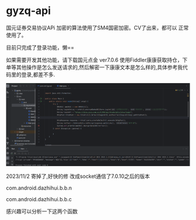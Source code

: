 # gyzq-api
国元证券交易协议APi
加密的算法使用了SM4国密加密。CV了出来，都可以 正常使用了。

目前只完成了登录功能，懒==

如果需要开发其他功能，请下载国元点金 ver7.0.6
使用Fiddler康康获取持仓，下单等其他操作是怎么发送请求的,然后解密一下康康文本是怎么样的,具体参考我代码里的登录,都差不多.

![avatar](1.png)


2023/11/2
寄掉了,好快的修
改成socket通信了7.0.10之后的版本

com.android.dazhihui.b.b.n

com.android.dazhihui.b.b.c

感兴趣可以分析一下这两个函数

